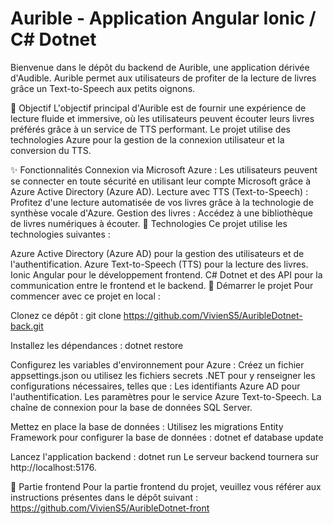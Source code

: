 # Aurible - Application Angular Ionic / C# Dotnet
Bienvenue dans le dépôt du backend de Aurible, une application dérivée d'Audible. Aurible permet aux utilisateurs de profiter de la lecture de livres grâce un Text-to-Speech aux petits oignons.

🎯 Objectif
L'objectif principal d'Aurible est de fournir une expérience de lecture fluide et immersive, où les utilisateurs peuvent écouter leurs livres préférés grâce à un service de TTS performant. Le projet utilise des technologies Azure pour la gestion de la connexion utilisateur et la conversion du TTS.

✨ Fonctionnalités
Connexion via Microsoft Azure : Les utilisateurs peuvent se connecter en toute sécurité en utilisant leur compte Microsoft grâce à Azure Active Directory (Azure AD).
Lecture avec TTS (Text-to-Speech) : Profitez d'une lecture automatisée de vos livres grâce à la technologie de synthèse vocale d'Azure.
Gestion des livres : Accédez à une bibliothèque de livres numériques à écouter.
🔧 Technologies
Ce projet utilise les technologies suivantes :

Azure Active Directory (Azure AD) pour la gestion des utilisateurs et de l'authentification.
Azure Text-to-Speech (TTS) pour la lecture des livres.
Ionic Angular pour le développement frontend.
C# Dotnet et des API pour la communication entre le frontend et le backend.
🚀 Démarrer le projet
Pour commencer avec ce projet en local :

Clonez ce dépôt :
git clone https://github.com/VivienS5/AuribleDotnet-back.git

Installez les dépendances :
dotnet restore

Configurez les variables d'environnement pour Azure :
Créez un fichier appsettings.json ou utilisez les fichiers secrets .NET pour y renseigner les configurations nécessaires, telles que :
Les identifiants Azure AD pour l'authentification.
Les paramètres pour le service Azure Text-to-Speech.
La chaîne de connexion pour la base de données SQL Server.

Mettez en place la base de données :
Utilisez les migrations Entity Framework pour configurer la base de données :
dotnet ef database update

Lancez l'application backend :
dotnet run
Le serveur backend tournera sur http://localhost:5176.

🔗 Partie frontend
Pour la partie frontend du projet, veuillez vous référer aux instructions présentes dans le dépôt suivant : https://github.com/VivienS5/AuribleDotnet-front
